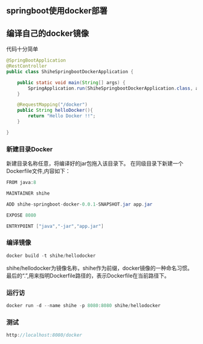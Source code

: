 ## springboot使用docker部署

## 编译自己的docker镜像

代码十分简单
```java
@SpringBootApplication
@RestController
public class ShiheSpringbootDockerApplication {

    public static void main(String[] args) {
        SpringApplication.run(ShiheSpringbootDockerApplication.class, args);
    }

    @RequestMapping("/docker")
    public String helloDocker(){
        return "Hello Docker !!";
    }

}
```

### 新建目录Docker

新建目录名称任意，将编译好的jar包拖入该目录下。
在同级目录下新建一个Dockerfile文件,内容如下：

```java
FROM java:8

MAINTAINER shihe

ADD shihe-springboot-docker-0.0.1-SNAPSHOT.jar app.jar

EXPOSE 8080

ENTRYPOINT ["java","-jar","app.jar"]

```
### 编译镜像

```java
docker build -t shihe/hellodocker
```
shihe/hellodocker为镜像名称，shihe作为前缀，docker镜像的一种命名习惯。
最后的“.”,用来指明Dockerfile路径的，表示Dockerfile在当前路径下。

### 运行访
```java
docker run -d --name shihe -p 8080:8080 shihe/hellodocker 
```
### 测试
```java
http://localhost:8080/docker
```
